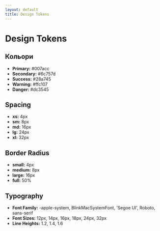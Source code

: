 ```yaml
---
layout: default
title: Design Tokens
---
```


# Design Tokens

## Кольори
- **Primary:** #007acc
- **Secondary:** #6c757d
- **Success:** #28a745
- **Warning:** #ffc107
- **Danger:** #dc3545

## Spacing
- **xs:** 4px
- **sm:** 8px
- **md:** 16px
- **lg:** 24px
- **xl:** 32px

## Border Radius
- **small:** 4px
- **medium:** 8px
- **large:** 16px
- **full:** 50%

## Typography
- **Font Family:** -apple-system, BlinkMacSystemFont, 'Segoe UI', Roboto, sans-serif
- **Font Sizes:** 12px, 14px, 16px, 18px, 24px, 32px
- **Line Heights:** 1.2, 1.4, 1.6

